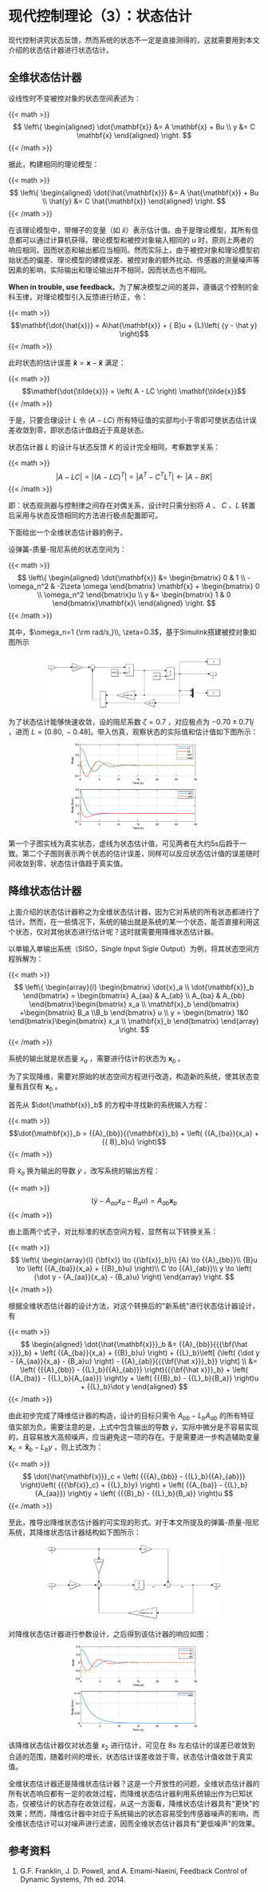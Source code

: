 # 现代控制理论（3）：状态估计


现代控制讲究状态反馈，然而系统的状态不一定是直接测得的，这就需要用到本文介绍的状态估计器进行状态估计。

<!--more-->

## 全维状态估计器

设线性时不变被控对象的状态空间表述为：

{{< math >}}$$
\left\{
\begin{aligned}
\dot{\mathbf{x}} &= A \mathbf{x} + Bu  \\
y &= C \mathbf{x}
\end{aligned}
\right.
$${{< /math >}}

据此，构建相同的理论模型：

{{< math >}}$$
\left\{
\begin{aligned}
\dot{\hat{\mathbf{x}}} &= A \hat{\mathbf{x}} + Bu  \\
\hat{y} &= C \hat{\mathbf{x}}
\end{aligned}
\right.
$${{< /math >}}

在该理论模型中，带帽子的变量（如 $\hat{x}$）表示估计值。由于是理论模型，其所有信息都可以通过计算机获得。理论模型和被控对象输入相同的 $u$ 时，原则上两者的响应相同，因而状态和输出都应当相同。然而实际上，由于被控对象和理论模型初始状态的偏差、理论模型的建模误差、被控对象的额外扰动、传感器的测量噪声等因素的影响，实际输出和理论输出并不相同，因而状态也不相同。

**When in trouble, use feedback**。为了解决模型之间的差异，遵循这个控制的金科玉律，对理论模型引入反馈进行矫正，令：

{{< math >}}$$\mathbf{\dot{\hat{x}}} = A\hat{\mathbf{x}} + { B}u + {L}\left( {y - \hat y} \right)$${{< /math >}}

此时状态的估计误差 ${\mathbf{\tilde x}} = {\mathbf{x}} - {\mathbf{\hat{x}}}$ 满足：

{{< math >}}$$\mathbf{\dot{\tilde{x}}} = \left( A - LC \right) \mathbf{\tilde{x}}$${{< /math >}}

于是，只要合理设计 $L$ 令 $\left( A - LC \right)$ 所有特征值的实部均小于零即可使状态估计误差收敛到零，即状态估计值趋近于真是状态。

状态估计器 $L$ 的设计与状态反馈 $K$ 的设计完全相同，考察数学关系：

{{< math >}}$$
\left| {{A} - {LC}} \right| = \left| {{{\left( {{A} - {LC}} \right)}^T}} \right| = \left| {{{A}^T} - {{C}^T}{{L}^T}} \right| \leftarrow \left| A - BK \right|
$${{< /math >}}

即：状态观测器与控制律之间存在对偶关系，设计时只需分别将 $A$ 、 $C$ 、$L$ 转置后采用与状态反馈相同的方法进行极点配置即可。

下面给出一个全维状态估计器的例子。

设弹簧-质量-阻尼系统的状态空间为：

{{< math >}}$$
\left\{
\begin{aligned}
\dot{\mathbf{x}} &= \begin{bmatrix}
0 & 1 \\
-\omega_n^2 & -2\zeta \omega
\end{bmatrix}
\mathbf{x} + \begin{bmatrix}
0 \\ \omega_n^2
\end{bmatrix}u  \\
y &= \begin{bmatrix}
1 & 0
\end{bmatrix}\mathbf{x}\
\end{aligned}
\right.
$${{< /math >}}

其中，$\omega_n=1 {\rm  rad/s,}\\, \zeta=0.3$，基于Simulink搭建被控对象如图所示

<div align=center>
    <img src=mc03a.png width=70% />
</div>


为了状态估计能够快速收敛，设的阻尼系数 $\zeta=0.7$ ，对应极点为 $-0.70\pm0.71j$ ，进而 $L=\left[0.80,\, -0.48\right]$。带入仿真，观察状态的实际值和估计值如下图所示：

<div align=center>
    <img src=mc03b.png width=50% />
</div>

第一个子图实线为真实状态，虚线为状态估计值，可见两者在大约5s后趋于一致。第二个子图则表示两个状态的估计误差，同样可以反应状态估计值的误差随时间收敛到零，状态估计值趋于真实值。

## 降维状态估计器

上面介绍的状态估计器称之为全维状态估计器，因为它对系统的所有状态都进行了估计。然而，在一些情况下，系统的输出就是系统的某一个状态，能否直接利用这个状态，仅对其他状态进行估计呢？这时就需要用降维状态估计器。

以单输入单输出系统（SISO，Single Input Sigle Output）为例，将其状态空间方程拆解为：

{{< math >}}$$
\left\{ \begin{array}{l}
  \begin{bmatrix}
  \dot{x}_a \\
  \dot{\mathbf{x}}_b
  \end{bmatrix}
   = \begin{bmatrix}
A_{aa} & A_{ab} \\ A_{ba} & A_{bb}
\end{bmatrix}\begin{bmatrix}
  x_a \\
  \mathbf{x}_b
  \end{bmatrix}
+\begin{bmatrix} 
  B_a \\B_b
\end{bmatrix} u \\
y = \begin{bmatrix} 
  1&0
\end{bmatrix}\begin{bmatrix}
  x_a \\
  \mathbf{x}_b
  \end{bmatrix}
\end{array} \right.
$${{< /math >}}

系统的输出就是状态量 $x_a$ ，需要进行估计的状态为 $\mathbf{x}_b$ 。

为了实现降维，需要对原始的状态空间方程进行改造，构造新的系统，使其状态变量有且仅有 $\mathbf{x}_b$ 。

首先从 $\dot{\mathbf{x}}_b$ 的方程中寻找新的系统输入方程：

{{< math >}}$$\dot{\mathbf{x}}_b = {{A}_{bb}}{{\mathbf{x}}_b} + \left( {{A_{ba}}{x_a} + {{ B}_b}u} \right)$${{< /math >}}

将 $\dot{x}_a$ 换为输出的导数 $\dot{y}$ ，改写系统的输出方程：

{{< math >}}$$\left( {\dot{y} - {A_{aa}}{x_a} - {B_a}u} \right) = {{A}_{ab}}{{\mathbf{x}}_b}$${{< /math >}}

由上面两个式子，对比标准的状态空间方程，显然有以下转换关系：

{{< math >}}$$
\left\{ \begin{array}{l}
{\bf{x}} \to {{\bf{x}}_b}\\
{A} \to {{A}_{bb}}\\
{B}u \to \left( {{A_{ba}}{x_a} + {{B}_b}u} \right)\\
C \to {{A}_{ab}}\\
y \to \left( {\dot y - {A_{aa}}{x_a} - {B_a}u} \right)
\end{array} \right.
$${{< /math >}}

根据全维状态估计器的设计方法，对这个转换后的"新系统"进行状态估计器设计，有

{{< math >}}$$
\begin{aligned}
\dot{\hat{\mathbf{x}}}_b &= {{A}_{bb}}{{{\bf{\hat x}}}_b} + \left( {{A_{ba}}{x_a} + {{B}_b}u} \right) + {{L}_b}\left[ {\left( {\dot y - {A_{aa}}{x_a} - {B_a}u} \right) - {{A}_{ab}}{{{\bf{\hat x}}}_b}} \right] \\
&= \left( {{{A}_{bb}} - {{L}_b}{{A}_{ab}}} \right){{{\bf{\hat x}}}_b} + \left( {{A_{ba}} - {{L}_b}{A_{aa}}} \right)y + \left( {{{B}_b} - {{L}_b}{B_a}} \right)u + {{L}_b}\dot y
\end{aligned}
$${{< /math >}}

由此初步完成了降维估计器的构造，设计的目标只需令 $A_{bb} - L_bA_{ab}$ 的所有特征值实部为负。需要注意的是，上式中包含输出的导数 $\dot{y}$，实际中微分是不容易实现的，且容易放大高频噪声，应当避免这一项的存在。于是需要进一步构造辅助变量 $\mathbf{x}_c = \mathbf{\hat x}_b - L_by$ ，则上式改为：

{{< math >}}$$
\dot{\hat{\mathbf{x}}}_c = \left( {{{A}_{bb}} - {{L}_b}{{A}_{ab}}} \right)\left( {{{\bf{x}}_c} + {{L}_b}y} \right) + \left( {{A_{ba}} - {{L}_b}{A_{aa}}} \right)y + \left( {{{B}_b} - {{L}_b}{B_a}} \right)u
$${{< /math >}}

至此，推导出降维状态估计器的可实现的形式。对于本文所提及的弹簧-质量-阻尼系统，其降维状态估计器结构如下图所示：

<div align=center>
    <img src=mc03c.png width=70% />
</div>

对降维状态估计器进行参数设计，之后得到该估计器的响应如图：

<div align=center>
    <img src=mc03d.png width=50% />
</div>

该降维状态估计器仅对状态量 $x_2$ 进行估计，可见在 8s 左右估计的误差已收敛到合适的范围，随着时间的增长，状态估计误差收敛于零，状态估计值收敛于真实值。


全维状态估计器还是降维状态估计器？这是一个开放性的问题，全维状态估计器的所有状态响应都有一定的收敛过程，而降维状态估计器利用系统输出作为已知状态，仅被估计的状态存在收敛过程，从这一方面看，降维状态估计器具有"更快"的效果；然而，降维估计器中对应于系统输出的状态容易受到传感器噪声的影响，而全维状态估计可以对噪声进行滤波，因而全维状态估计器具有"更低噪声"的效果。


## 参考资料

1. G.F. Franklin, J. D. Powell, and A. Emami-Naeini, Feedback Control of Dynamic Systems, 7th ed. 2014.

